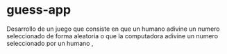 # guess-app
Desarrollo de un juego que consiste en que un humano adivine un numero seleccionado de forma aleatoria o que la computadora adivine un numero seleccionado por un humano ,
